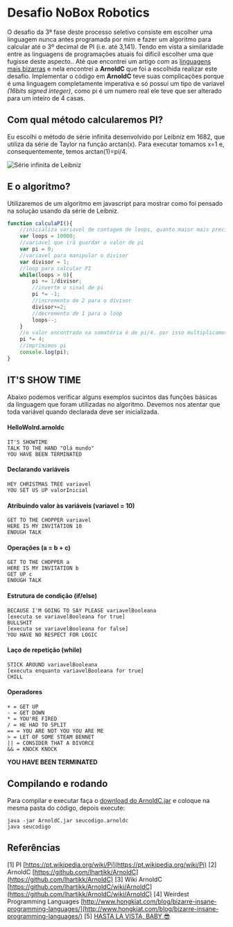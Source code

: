 # Desafio NoBox Robotics
O desafio da 3ª fase deste processo seletivo consiste em escolher uma linguagem nunca antes programada por mim e fazer um algoritmo para calcular até o 3º decimal de PI (i.e. até 3,141). Tendo em vista a similaridade entre as linguagens de programações atuais foi dificil escolher uma que fugisse deste aspecto.. Até que encontrei um artigo com as [linguagens mais bizarras](http://www.hongkiat.com/blog/bizarre-insane-programming-languages/) e nela encontrei a **ArnoldC** que foi a escolhida realizar este desafio. Implementar o código em **ArnoldC** teve suas complicações porque é uma linguagem completamente imperativa e só possui um tipo de variavel *(16bits signed integer)*, como pi é um numero real ele teve que ser alterado para um inteiro de 4 casas.

## Com qual método calcularemos PI?
Eu escolhi o método de série infinita desenvolvido por Leibniz em 1682, que utiliza da série de Taylor na função arctan(x). Para executar tomamos x=1 e, consequentemente, temos arctan(1)=pi/4.

![Série infinita de Leibniz](https://upload.wikimedia.org/math/9/1/7/917b7776c680e8a181a59ec05913f735.png)

## E o algoritmo?
Utilizaremos de um algoritmo em javascript para mostrar como foi pensado na solução usando da série de Leibniz.

```javascript
function calculaPI(){
	//inicializa variavel de contagem de loops, quanto maior mais precisao no numero de PI
	var loops = 10000;
	//variavel que irá guardar o valor de pi
	var pi = 0;
	//variavel para manipular o divisor
	var divisor = 1;
	//loop para calcular PI
	while(loops > 0){
		pi += 1/divisor;
		//inverte o sinal de pi
		pi *= -1;
		//incremento de 2 para o divisor
		divisor+=2;
		//decremento de 1 para o loop
		loops--;
	}
	//o valor encontrado na somatória é de pi/4. por isso multiplicamos por 4
	pi *= 4;
	//imprimimos pi
	console.log(pi);
}
```
## IT'S SHOW TIME
Abaixo podemos verificar alguns exemplos sucintos das funções básicas da linguagem que foram utilizadas no algoritmo. Devemos nos atentar que toda variável quando declarada deve ser inicializada.

#### HelloWolrd.arnoldc
```
IT'S SHOWTIME
TALK TO THE HAND "Olá mundo"
YOU HAVE BEEN TERMINATED
```

#### Declarando variáveis
```
HEY CHRISTMAS TREE variavel
YOU SET US UP valorInicial
```

#### Atribuindo valor às variáveis (variavel = 10)
```
GET TO THE CHOPPER variavel
HERE IS MY INVITATION 10
ENOUGH TALK
```

#### Operações (a = b + c)
```
GET TO THE CHOPPER a
HERE IS MY INVITATION b
GET UP c
ENOUGH TALK
```

#### Estrutura de condição (if/else)
```
BECAUSE I'M GOING TO SAY PLEASE variavelBooleana
[executa se variavelBooleana for true]
BULLSHIT
[executa se variavelBooleana for false]
YOU HAVE NO RESPECT FOR LOGIC
```

#### Laço de repetição (while)
```
STICK AROUND variavelBooleana
[executa enquanto variavelBooleana for true]
CHILL
```

#### Operadores
```
+ = GET UP
- = GET DOWN
* = YOU'RE FIRED
/ = HE HAD TO SPLIT
== = YOU ARE NOT YOU YOU ARE ME
> = LET OF SOME STEAM BENNET
|| = CONSIDER THAT A DIVORCE
&& = KNOCK KNOCK
```

**YOU HAVE BEEN TERMINATED** 

## Compilando e rodando
Para compilar e executar faça o [download do ArnoldC.jar](http://lhartikk.github.io/ArnoldC.jar) e coloque na mesma pasta do código, depois execute:
```
java -jar ArnoldC.jar seucodigo.arnoldc
java seucodigo
```

## Referências
[1] PI [https://pt.wikipedia.org/wiki/Pi](https://pt.wikipedia.org/wiki/Pi)
[2] ArnoldC [https://github.com/lhartikk/ArnoldC](https://github.com/lhartikk/ArnoldC)
[3] Wiki ArnoldC [https://github.com/lhartikk/ArnoldC/wiki/ArnoldC](https://github.com/lhartikk/ArnoldC/wiki/ArnoldC)
[4] Weirdest Programming Languages [http://www.hongkiat.com/blog/bizarre-insane-programming-languages/](http://www.hongkiat.com/blog/bizarre-insane-programming-languages/)
[5] [HASTA LA VISTA, BABY :sunglasses:](https://www.youtube.com/watch?v=Hhm7aWp8gvc)